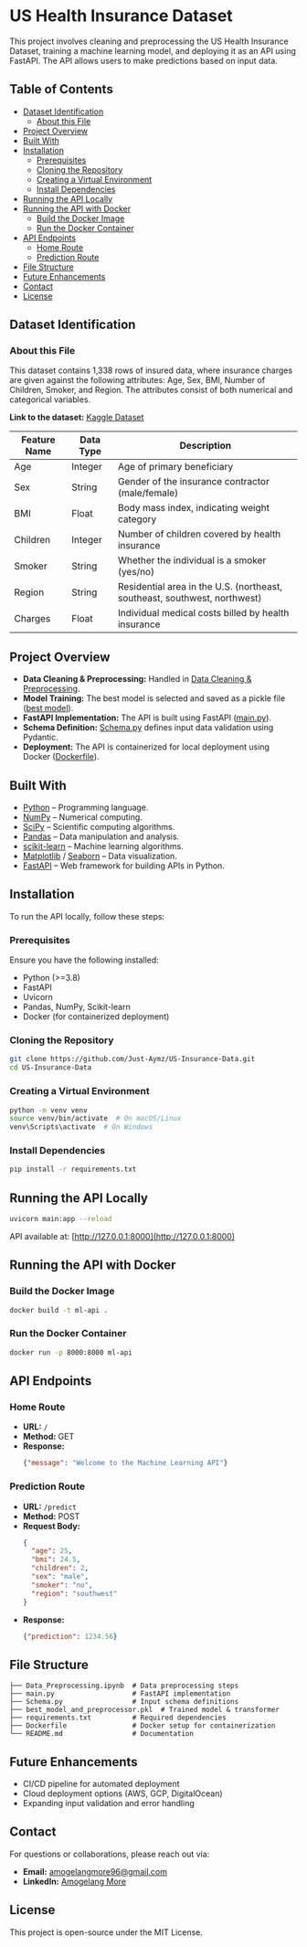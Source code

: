# US Health Insurance Dataset

This project involves cleaning and preprocessing the US Health Insurance Dataset, training a machine learning model, and deploying it as an API using FastAPI. The API allows users to make predictions based on input data.

## Table of Contents

- [Dataset Identification](#dataset-identification)
  - [About this File](#about-this-file)
- [Project Overview](#project-overview)
- [Built With](#built-with)
- [Installation](#installation)
  - [Prerequisites](#prerequisites)
  - [Cloning the Repository](#cloning-the-repository)
  - [Creating a Virtual Environment](#creating-a-virtual-environment)
  - [Install Dependencies](#install-dependencies)
- [Running the API Locally](#running-the-api-locally)
- [Running the API with Docker](#running-the-api-with-docker)
  - [Build the Docker Image](#build-the-docker-image)
  - [Run the Docker Container](#run-the-docker-container)
- [API Endpoints](#api-endpoints)
  - [Home Route](#home-route)
  - [Prediction Route](#prediction-route)
- [File Structure](#file-structure)
- [Future Enhancements](#future-enhancements)
- [Contact](#contact)
- [License](#license)

## Dataset Identification

### About this File

This dataset contains 1,338 rows of insured data, where insurance charges are given against the following attributes: Age, Sex, BMI, Number of Children, Smoker, and Region. The attributes consist of both numerical and categorical variables.

**Link to the dataset:** [Kaggle Dataset](https://www.kaggle.com/datasets/teertha/ushealthinsurancedataset)

| Feature Name | Data Type | Description |
|-------------|-----------|-------------|
| Age | Integer | Age of primary beneficiary |
| Sex | String | Gender of the insurance contractor (male/female) |
| BMI | Float | Body mass index, indicating weight category |
| Children | Integer | Number of children covered by health insurance |
| Smoker | String | Whether the individual is a smoker (yes/no) |
| Region | String | Residential area in the U.S. (northeast, southeast, southwest, northwest) |
| Charges | Float | Individual medical costs billed by health insurance |

## Project Overview

- **Data Cleaning & Preprocessing:** Handled in [Data Cleaning & Preprocessing](./Data_Preprocessing.ipynb).
- **Model Training:** The best model is selected and saved as a pickle file ([best model](./best_model_and_preprocessor.pkl)).
- **FastAPI Implementation:** The API is built using FastAPI ([main.py](./main.py)).
- **Schema Definition:** [Schema.py](./Schema.py) defines input data validation using Pydantic.
- **Deployment:** The API is containerized for local deployment using Docker ([Dockerfile](./Dockerfile)).

## Built With

- [Python](https://www.python.org/) – Programming language.
- [NumPy](https://numpy.org/) – Numerical computing.
- [SciPy](https://scipy.org/) – Scientific computing algorithms.
- [Pandas](https://pandas.pydata.org/) – Data manipulation and analysis.
- [scikit-learn](https://scikit-learn.org/) – Machine learning algorithms.
- [Matplotlib](https://matplotlib.org/) / [Seaborn](https://seaborn.pydata.org/) – Data visualization.
- [FastAPI](https://fastapi.tiangolo.com/) – Web framework for building APIs in Python.

## Installation

To run the API locally, follow these steps:

### Prerequisites

Ensure you have the following installed:

- Python (>=3.8)
- FastAPI
- Uvicorn
- Pandas, NumPy, Scikit-learn
- Docker (for containerized deployment)

### Cloning the Repository

```bash
git clone https://github.com/Just-Aymz/US-Insurance-Data.git
cd US-Insurance-Data
```

### Creating a Virtual Environment

```bash
python -m venv venv
source venv/bin/activate  # On macOS/Linux
venv\Scripts\activate  # On Windows
```

### Install Dependencies

```bash
pip install -r requirements.txt
```

## Running the API Locally

```bash
uvicorn main:app --reload
```

API available at: [http://127.0.0.1:8000](http://127.0.0.1:8000)

## Running the API with Docker

### Build the Docker Image

```bash
docker build -t ml-api .
```

### Run the Docker Container

```bash
docker run -p 8000:8000 ml-api
```

## API Endpoints

### Home Route

- **URL:** `/`
- **Method:** GET
- **Response:**
  ```json
  {"message": "Welcome to the Machine Learning API"}
  ```

### Prediction Route

- **URL:** `/predict`
- **Method:** POST
- **Request Body:**
  ```json
  {
    "age": 25,
    "bmi": 24.5,
    "children": 2,
    "sex": "male",
    "smoker": "no",
    "region": "southwest"
  }
  ```
- **Response:**
  ```json
  {"prediction": 1234.56}
  ```

## File Structure

```
├── Data_Preprocessing.ipynb  # Data preprocessing steps
├── main.py                   # FastAPI implementation
├── Schema.py                 # Input schema definitions
├── best_model_and_preprocessor.pkl  # Trained model & transformer
├── requirements.txt          # Required dependencies
├── Dockerfile                # Docker setup for containerization
└── README.md                 # Documentation
```

## Future Enhancements

- CI/CD pipeline for automated deployment
- Cloud deployment options (AWS, GCP, DigitalOcean)
- Expanding input validation and error handling

## Contact

For questions or collaborations, please reach out via:

- **Email:** [amogelangmore96@gmail.com](mailto:amogelangmore96@gmail.com)
- **LinkedIn:** [Amogelang More](https://www.linkedin.com/in/amogelang-more)

## License

This project is open-source under the MIT License.

